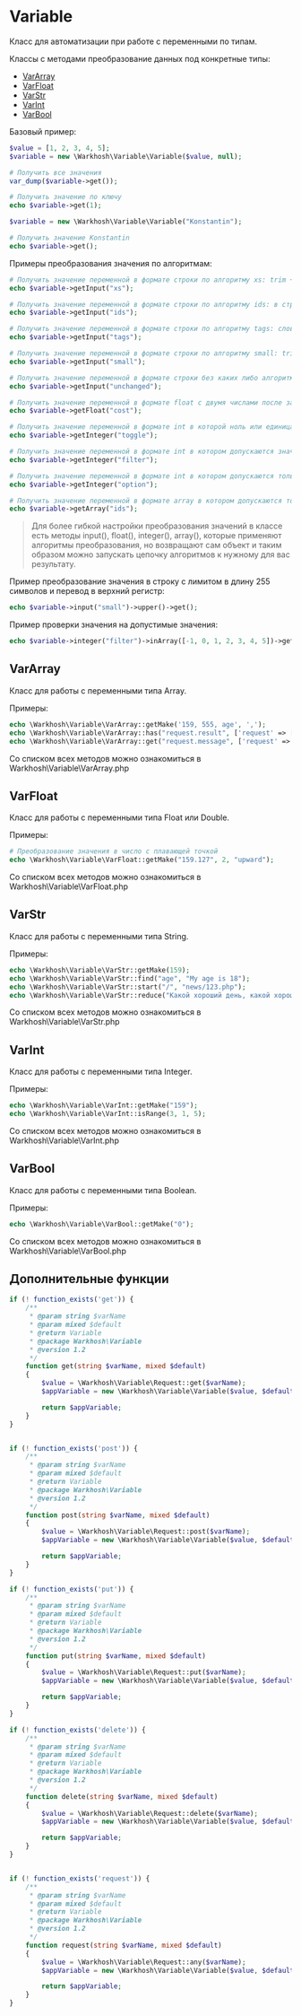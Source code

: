 # Variable

Класс для автоматизации при работе с переменными по типам.

Классы с методами преобразование данных под конкретные типы:

- [VarArray](#VarArray)
- [VarFloat](#VarFloat)
- [VarStr](#VarStr)
- [VarInt](#VarInt)
- [VarBool](#VarBool)

Базовый пример:

```php
$value = [1, 2, 3, 4, 5];
$variable = new \Warkhosh\Variable\Variable($value, null);

# Получить все значения
var_dump($variable->get());

# Получить значение по ключу
echo $variable->get(1);
```

```php
$variable = new \Warkhosh\Variable\Variable("Konstantin");

# Получить значение Konstantin
echo $variable->get();
```

Примеры преобразования значения по алгоритмам:

```php
# Получить значение переменной в формате строки по алгоритму xs: trim + crop 50 символов
echo $variable->getInput("xs");

# Получить значение переменной в формате строки по алгоритму ids: в строке будут только числа через запятую больше нуля
echo $variable->getInput("ids");

# Получить значение переменной в формате строки по алгоритму tags: слова через запятую
echo $variable->getInput("tags");

# Получить значение переменной в формате строки по алгоритму small: trim + crop 255 символов
echo $variable->getInput("small");

# Получить значение переменной в формате строки без каких либо алгоритмов
echo $variable->getInput("unchanged");

# Получить значение переменной в формате float c двумя числами после запятой
echo $variable->getFloat("cost");

# Получить значение переменной в формате int в которой ноль или единица
echo $variable->getInteger("toggle");

# Получить значение переменной в формате int в котором допускаются значения -1, 0, 1, 2, 3, 4...
echo $variable->getInteger("filter");

# Получить значение переменной в формате int в котором допускаются только положительное число
echo $variable->getInteger("option");

# Получить значение переменной в формате array в котором допускаются только значения положительных чисел больше нуля
echo $variable->getArray("ids");
```

> Для более гибкой настройки преобразования значений в классе есть методы input(), float(), integer(), array(), которые
применяют алгоритмы преобразования, но возвращают сам объект и таким образом можно запускать цепочку алгоритмов к
нужному для вас результату.

Пример преобразование значения в строку с лимитом в длину 255 символов и перевод в верхний регистр:

```php
echo $variable->input("small")->upper()->get();
```

Пример проверки значения на допустимые значения:

```php
echo $variable->integer("filter")->inArray([-1, 0, 1, 2, 3, 4, 5])->get();
```


## VarArray

Класс для работы с переменными типа Array.

Примеры:
```php
echo \Warkhosh\Variable\VarArray::getMake('159, 555, age', ',');
echo \Warkhosh\Variable\VarArray::has("request.result", ['request' => ['result' => true]]);
echo \Warkhosh\Variable\VarArray::get("request.message", ['request' => ['message' => 'ok']]);
```

Со списком всех методов можно ознакомиться в Warkhosh\Variable\VarArray.php

## VarFloat

Класс для работы с переменными типа Float или Double.

Примеры:
```php
# Преобразование значения в число с плавающей точкой
echo \Warkhosh\Variable\VarFloat::getMake("159.127", 2, "upward");
```

Со списком всех методов можно ознакомиться в Warkhosh\Variable\VarFloat.php

## VarStr

Класс для работы с переменными типа String.

Примеры:
```php
echo \Warkhosh\Variable\VarStr::getMake(159);
echo \Warkhosh\Variable\VarStr::find("age", "My age is 18");
echo \Warkhosh\Variable\VarStr::start("/", "news/123.php");
echo \Warkhosh\Variable\VarStr::reduce("Какой хороший день, какой хороший пень", 15, "...");
```

Со списком всех методов можно ознакомиться в Warkhosh\Variable\VarStr.php

## VarInt

Класс для работы с переменными типа Integer.

Примеры:
```php
echo \Warkhosh\Variable\VarInt::getMake("159");
echo \Warkhosh\Variable\VarInt::isRange(3, 1, 5);
```

Со списком всех методов можно ознакомиться в Warkhosh\Variable\VarInt.php

## VarBool

Класс для работы с переменными типа Boolean.

Примеры:
```php
echo \Warkhosh\Variable\VarBool::getMake("0");
```

Со списком всех методов можно ознакомиться в Warkhosh\Variable\VarBool.php

## Дополнительные функции

```php
if (! function_exists('get')) {
    /**
     * @param string $varName
     * @param mixed $default
     * @return Variable
     * @package Warkhosh\Variable
     * @version 1.2
     */
    function get(string $varName, mixed $default)
    {
        $value = \Warkhosh\Variable\Request::get($varName);
        $appVariable = new \Warkhosh\Variable\Variable($value, $default);

        return $appVariable;
    }
}


if (! function_exists('post')) {
    /**
     * @param string $varName
     * @param mixed $default
     * @return Variable
     * @package Warkhosh\Variable
     * @version 1.2
     */
    function post(string $varName, mixed $default)
    {
        $value = \Warkhosh\Variable\Request::post($varName);
        $appVariable = new \Warkhosh\Variable\Variable($value, $default);

        return $appVariable;
    }
}

if (! function_exists('put')) {
    /**
     * @param string $varName
     * @param mixed $default
     * @return Variable
     * @package Warkhosh\Variable
     * @version 1.2
     */
    function put(string $varName, mixed $default)
    {
        $value = \Warkhosh\Variable\Request::put($varName);
        $appVariable = new \Warkhosh\Variable\Variable($value, $default);

        return $appVariable;
    }
}

if (! function_exists('delete')) {
    /**
     * @param string $varName
     * @param mixed $default
     * @return Variable
     * @package Warkhosh\Variable
     * @version 1.2
     */
    function delete(string $varName, mixed $default)
    {
        $value = \Warkhosh\Variable\Request::delete($varName);
        $appVariable = new \Warkhosh\Variable\Variable($value, $default);

        return $appVariable;
    }
}


if (! function_exists('request')) {
    /**
     * @param string $varName
     * @param mixed $default
     * @return Variable
     * @package Warkhosh\Variable
     * @version 1.2
     */
    function request(string $varName, mixed $default)
    {
        $value = \Warkhosh\Variable\Request::any($varName);
        $appVariable = new \Warkhosh\Variable\Variable($value, $default);

        return $appVariable;
    }
}
```

